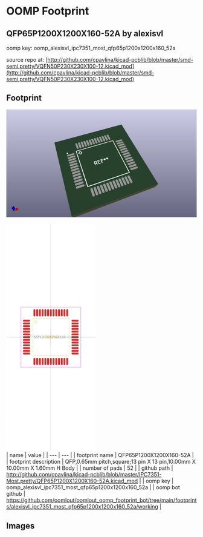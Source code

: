 # OOMP Footprint  
## QFP65P1200X1200X160-52A  by alexisvl  
  
oomp key: oomp_alexisvl_ipc7351_most_qfp65p1200x1200x160_52a  
  
source repo at: [http://github.com/cpavlina/kicad-pcblib/blob/master/smd-semi.pretty/VQFN50P230X230X100-12.kicad_mod](http://github.com/cpavlina/kicad-pcblib/blob/master/smd-semi.pretty/VQFN50P230X230X100-12.kicad_mod)  
## Footprint  
  
[![working_kicad_pcb_3d.png](working_kicad_pcb_3d_600.png)](working_kicad_pcb_3d.png)  
  
[![working.png](working_600.png)](working.png)  
| name | value | 
| --- | --- | 
| footprint name | QFP65P1200X1200X160-52A | 
| footprint description | QFP,0.65mm pitch,square;13 pin X 13 pin,10.00mm X 10.00mm X 1.60mm H Body | 
| number of pads | 52 | 
| github path | http://github.com/cpavlina/kicad-pcblib/blob/master/IPC7351-Most.pretty/QFP65P1200X1200X160-52A.kicad_mod | 
| oomp key | oomp_alexisvl_ipc7351_most_qfp65p1200x1200x160_52a | 
| oomp bot github | https://github.com/oomlout/oomlout_oomp_footprint_bot/tree/main/footprints/alexisvl_ipc7351_most_qfp65p1200x1200x160_52a/working | 
## Images  
